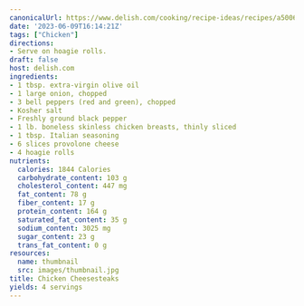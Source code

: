 ```yaml
---
canonicalUrl: https://www.delish.com/cooking/recipe-ideas/recipes/a50063/chicken-cheesesteaks-recipe/
date: '2023-06-09T16:14:21Z'
tags: ["Chicken"]
directions:
- Serve on hoagie rolls.
draft: false
host: delish.com
ingredients:
- 1 tbsp. extra-virgin olive oil
- 1 large onion, chopped
- 3 bell peppers (red and green), chopped
- Kosher salt
- Freshly ground black pepper
- 1 lb. boneless skinless chicken breasts, thinly sliced
- 1 tbsp. Italian seasoning
- 6 slices provolone cheese
- 4 hoagie rolls
nutrients:
  calories: 1844 Calories
  carbohydrate_content: 103 g
  cholesterol_content: 447 mg
  fat_content: 78 g
  fiber_content: 17 g
  protein_content: 164 g
  saturated_fat_content: 35 g
  sodium_content: 3025 mg
  sugar_content: 23 g
  trans_fat_content: 0 g
resources:
  name: thumbnail
  src: images/thumbnail.jpg
title: Chicken Cheesesteaks
yields: 4 servings
---
```

